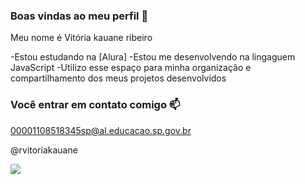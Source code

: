 ### Boas vindas ao meu perfil 💙

Meu nome é Vitória kauane ribeiro

-Estou estudando na [Alura] 
-Estou me desenvolvendo na lingaguem JavaScript
-Utilizo esse espaço para minha organização e compartilhamento dos meus projetos desenvolvidos 

### Você entrar em contato comigo 📫

00001108518345sp@al.educacao.sp.gov.br

@rvitoriakauane

![](https://tenor.com/pt-BR/view/elsa-frozen-gif-1116853118508427635)
